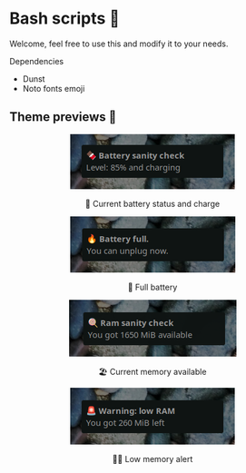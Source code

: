 # Bash scripts 🐧
<p>Welcome, feel free to use this and modify it to your needs.</p>
<p>Dependencies</p> 
<ul>
  <li>Dunst</li>
  <li>Noto fonts emoji</li>
</ul>

## Theme previews 👀
<p align="center">
  <img src="bat_now.png"/>
  <p align="center">🔌 Current battery status and charge</p>
</p>
<p align="center">
  <img src="bat_full.png"/>
  <p align="center">🔋 Full battery</p>
</p>
<p align="center">
  <img src="mem_now.png" />
  <p align="center">🏖️ Current memory available</p>
</p>
<p align="center">
  <img src="mem_alert.png" />
  <p align="center">🏄‍♀️ Low memory alert</p>
</p>
